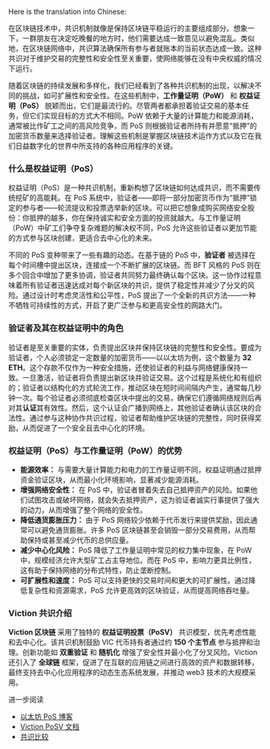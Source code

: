 Here is the translation into Chinese:

在区块链技术中，共识机制就像是保持区块链平稳运行的主要组成部分。想象一下，一群朋友在决定吃晚餐的地方时，他们需要达成一致意见以避免混乱。类似地，在区块链网络中，共识算法确保所有参与者就账本的当前状态达成一致。这种共识对于维护交易的完整性和安全性至关重要，使网络能够在没有中央权威的情况下运行。

随着区块链的持续发展和多样化，我们已经看到了各种共识机制的出现，以解决不同的挑战，如可扩展性和安全性。在这些机制中，**工作量证明（PoW）** 和 **权益证明（PoS）** 脱颖而出，它们是最流行的。尽管两者都承担着验证交易的基本任务，但它们实现目标的方式大不相同。PoW 依赖于大量的计算能力和能源消耗，通常被比作矿工之间的高风险竞争，而 PoS 则根据验证者所持有并愿意“抵押”的加密货币数量来选择验证者。理解这些机制是掌握区块链技术运作方式以及它在我们日益数字化的世界中所支持的各种应用程序的关键。

### 什么是权益证明（PoS）

权益证明（PoS）是一种共识机制，重新构想了区块链如何达成共识，而不需要传统挖矿的高能耗。在 PoS 系统中，验证者——即将一部分加密货币作为“抵押”锁定的参与者——轮流提议和投票选举新的区块。可以把它想象成购买网络安全股份：你抵押的越多，你在保持诚实和安全方面的投资就越大。与工作量证明（PoW）中矿工们争夺复杂难题的解决权不同，PoS 允许这些验证者以更加节能的方式参与区块创建，更适合去中心化的未来。

不同的 PoS 变种带来了一些有趣的动态。在基于链的 PoS 中，**验证者** 被选择在每个时间槽中提出区块，连接成一个不断扩展的区块链。而 BFT 风格的 PoS 则在多个回合中增加了更多协调，验证者共同努力最终确认每个区块。这一协作过程意味着所有验证者迅速达成对每个新区块的共识，提供了稳定性并减少了分叉的风险。通过设计时考虑灵活性和公平性，PoS 提出了一个全新的共识方法——一种不牺牲可持续性的方式，开启了更广泛参与和更高安全性的网路大门。

### 验证者及其在权益证明中的角色

验证者是至关重要的实体，负责提出区块并保持区块链的完整性和安全性。要成为验证者，个人必须锁定一定数量的加密货币——以以太坊为例，这个数量为 **32 ETH**。这个存款不仅作为一种安全措施，还使验证者的利益与网络健康保持一致。一旦激活，验证者将负责提出新区块并验证交易。这个过程是系统化和有组织的；验证者以结构化的方式轮流工作，推动区块在短时间间隔内产生，通常每几秒钟一次。每个验证者必须彻底检查区块中提出的交易，确保它们遵循网络规则后再对其**认证**其有效性。然后，这个认证会广播到网络上，其他验证者确认该区块的合法性。通过参与这种协作共识过程，验证者帮助维护区块链的完整性，同时获得奖励，从而促进了一个安全且去中心化的环境。

### 权益证明（PoS）与工作量证明（PoW）的优势

- **能源效率：** 与需要大量计算能力和电力的工作量证明不同，权益证明通过抵押资金验证区块，从而最小化环境影响，显著减少能源消耗。
- **增强网络安全性：** 在 PoS 中，验证者冒着失去自己抵押资产的风险。如果他们试图攻击或破坏网络，就会失去抵押资产，这为验证者诚实行事提供了强大的动力，从而增强了整个网络的安全性。
- **降低通货膨胀压力：** 由于 PoS 网络较少依赖于代币发行来提供奖励，因此通常可以避免通货膨胀。许多 PoS 区块链甚至会销毁一部分交易费用，从而帮助保持或甚至减少代币的总供应量。
- **减少中心化风险：** PoS 降低了工作量证明中常见的权力集中现象，在 PoW 中，规模经济允许大型矿工占主导地位。而在 PoS 中，影响力更具比例性，这有助于保持网络的分布式特性，防止垄断控制。
- **可扩展性和速度：** PoS 可以支持更快的交易时间和更大的可扩展性。通过降低复杂性和资源需求，PoS 允许更高效的区块验证，从而提高网络吞吐量。

### Viction 共识介绍

**Viction 区块链** 采用了独特的 **权益证明投票（PoSV）** 共识模型，优先考虑性能和去中心化。该共识机制鼓励 VIC 代币持有者通过约 **150 个主节点** 参与抵押和治理。创新功能如 **双重验证** 和 **随机化** 增强了安全性并最小化了分叉风险。Viction 还引入了 **全球链** 框架，促进了在互联的应用链之间进行高效的资产和数据转移，最终支持去中心化应用程序的动态生态系统发展，并推动 web3 技术的大规模采用。

进一步阅读

- [以太坊 PoS 博客](https://ethereum.org/en/developers/docs/consensus-mechanisms/pos/)
- [Viction PoSV 文档](https://docs.viction.xyz/general/blockchain-platform-comparison)
- [共识比较](https://docs.viction.xyz/general/blockchain-platform-comparison/blockchain-platform-comparison)
